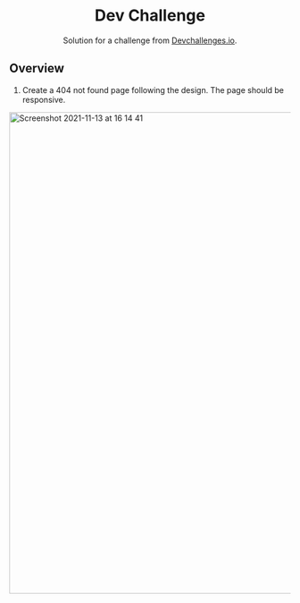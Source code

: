 <h1 align="center">Dev Challenge</h1>

<div align="center">
   Solution for a challenge from  <a href="http://devchallenges.io" target="_blank">Devchallenges.io</a>.
</div>

## Overview

1. Create a 404 not found page following the design. The page should be responsive.

<img width="861" alt="Screenshot 2021-11-13 at 16 14 41" src="https://user-images.githubusercontent.com/2890715/141695360-8adeaae5-3c34-4282-a61b-da4f177310cf.png">
